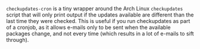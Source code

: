 `checkupdates-cron` is a tiny wrapper around the Arch Linux `checkupdates`
script that will only print output if the updates available are different than
the last time they were checked. This is useful if you run checkupdates as part
of a cronjob, as it allows e-mails only to be sent when the available packages
change, and not every time (which results in a lot of e-mails to sift through).
